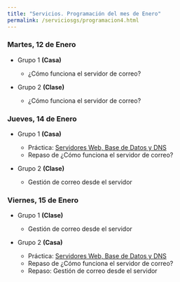```yaml
---
title: "Servicios. Programación del mes de Enero"
permalink: /serviciosgs/programacion4.html
---
```


### Martes, 12 de Enero

* Grupo 1 **(Casa)**

    * ¿Cómo funciona el servidor de correo?
    
* Grupo 2 **(Clase)**

    * ¿Cómo funciona el servidor de correo?

### Jueves, 14 de Enero

* Grupo 1 **(Casa)**

    * Práctica: [Servidores Web, Base de Datos y DNS](https://dit.gonzalonazareno.org/redmine/projects/asir2/wiki/Servidores_Web_y_DNS)
    * Repaso de ¿Cómo funciona el servidor de correo?

* Grupo 2 **(Clase)**

    * Gestión de correo desde el servidor

### Viernes, 15 de Enero

* Grupo 1 **(Clase)**

    * Gestión de correo desde el servidor

* Grupo 2 **(Casa)**

    * Práctica: [Servidores Web, Base de Datos y DNS](https://dit.gonzalonazareno.org/redmine/projects/asir2/wiki/Servidores_Web_y_DNS)
    * Repaso de ¿Cómo funciona el servidor de correo?
    * Repaso: Gestión de correo desde el servidor